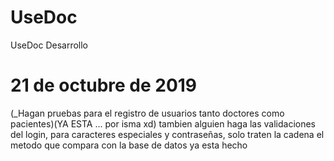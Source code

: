 # UseDoc
 UseDoc Desarrollo

# 21 de octubre de 2019
 (_Hagan pruebas para el registro de usuarios tanto doctores como pacientes)(YA ESTA ... por isma xd)
 tambien alguien haga las validaciones del login, para caracteres especiales y contraseñas, solo traten la cadena el metodo que compara con la base de datos ya esta hecho 
 
